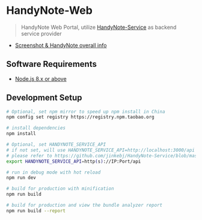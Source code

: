 # HandyNote-Web

> HandyNote Web Portal, utilize [HandyNote-Service](https://github.com/jinkebj/HandyNote-Service) as backend service provider

- [Screenshot & HandyNote overall info](https://github.com/jinkebj/HandyNote)

## Software Requirements

- [Node.js 8.x or above](https://nodejs.org)

## Development Setup

``` bash
# Optional, set npm mirror to speed up npm install in China
npm config set registry https://registry.npm.taobao.org

# install dependencies
npm install

# Optional, set HANDYNOTE_SERVICE_API
# if not set, will use HANDYNOTE_SERVICE_API=http://localhost:3000/api
# please refer to https://github.com/jinkebj/HandyNote-Service/blob/master/README.md to setup HandyNote-Service debug env
export HANDYNOTE_SERVICE_API=http(s)://IP:Port/api

# run in debug mode with hot reload
npm run dev

# build for production with minification
npm run build

# build for production and view the bundle analyzer report
npm run build --report
```
